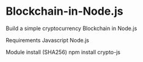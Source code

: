 # Blockchain-in-Node.js
Build a simple cryptocurrency Blockchain in Node.js

Requirements
Javascript
Node.js

Module install (SHA256)
npm install crypto-js
